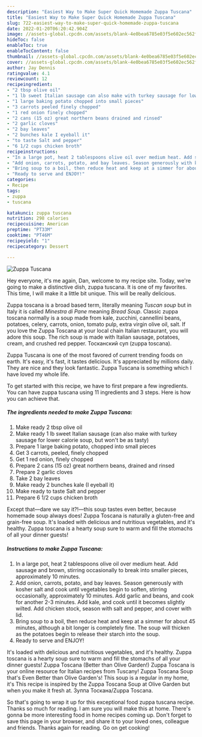 ```yaml
---
description: "Easiest Way to Make Super Quick Homemade Zuppa Tuscana"
title: "Easiest Way to Make Super Quick Homemade Zuppa Tuscana"
slug: 722-easiest-way-to-make-super-quick-homemade-zuppa-tuscana
date: 2022-01-20T06:20:42.904Z
image: //assets-global.cpcdn.com/assets/blank-4e0bea6785e03f5e602ec562f230caae08da540cada707380b4fe1bbebba43da.png
hideToc: false
enableToc: true
enableTocContent: false
thumbnail: //assets-global.cpcdn.com/assets/blank-4e0bea6785e03f5e602ec562f230caae08da540cada707380b4fe1bbebba43da.png
cover: //assets-global.cpcdn.com/assets/blank-4e0bea6785e03f5e602ec562f230caae08da540cada707380b4fe1bbebba43da.png
author: Jay Dennis
ratingvalue: 4.1
reviewcount: 12
recipeingredient:
- "2 tbsp olive oil"
- "1 lb sweet Italian sausage can also make with turkey sausage for lower calorie soup but wont be as tasty"
- "1 large baking potato chopped into small pieces"
- "3 carrots peeled finely chopped"
- "1 red onion finely chopped"
- "2 cans (15 oz) great northern beans drained and rinsed"
- "2 garlic cloves"
- "2 bay leaves"
- "2 bunches kale I eyeball it"
- "to taste Salt and pepper"
- "6 1/2 cups chicken broth"
recipeinstructions:
- "In a large pot, heat 2 tablespoons olive oil over medium heat. Add sausage and brown, stirring occasionally to break into smaller pieces, approximately 10 minutes."
- "Add onion, carrots, potato, and bay leaves. Season generously with kosher salt and cook until vegetables begin to soften, stirring occasionally, approximately 10 minutes. Add garlic and beans, and cook for another 2-3 minutes. Add kale, and cook until it becomes slightly wilted. Add chicken stock, season with salt and pepper, and cover with lid."
- "Bring soup to a boil, then reduce heat and keep at a simmer for about 45 minutes, although a bit longer is completely fine. The soup will thicken as the potatoes begin to release their starch into the soup."
- "Ready to serve and ENJOY!"
categories:
- Recipe
tags:
- zuppa
- tuscana

katakunci: zuppa tuscana 
nutrition: 298 calories
recipecuisine: American
preptime: "PT33M"
cooktime: "PT46M"
recipeyield: "1"
recipecategory: Dessert

---
```



![Zuppa Tuscana](//assets-global.cpcdn.com/assets/blank-4e0bea6785e03f5e602ec562f230caae08da540cada707380b4fe1bbebba43da.png)

Hey everyone, it's me again, Dan, welcome to my recipe site. Today, we're going to make a distinctive dish, zuppa tuscana. It is one of my favorites. This time, I will make it a little bit unique. This will be really delicious.

Zuppa toscana is a broad based term, literally meaning *Tuscan soup* but in Italy it is called *Minestra di Pane* meaning *Bread Soup*. Classic zuppa toscana normally is a soup made from kale, zucchini, cannellini beans, potatoes, celery, carrots, onion, tomato pulp, extra virgin olive oil, salt. If you love the Zuppa Toscana at your local chain Italian restaurant, you will adore this soup. The rich soup is made with Italian sausage, potatoes, cream, and crushed red pepper. Тосканский суп (zuppa toscana).

Zuppa Tuscana is one of the most favored of current trending foods on earth. It's easy, it's fast, it tastes delicious. It's appreciated by millions daily. They are nice and they look fantastic. Zuppa Tuscana is something which I have loved my whole life.


To get started with this recipe, we have to first prepare a few ingredients. You can have zuppa tuscana using 11 ingredients and 3 steps. Here is how you can achieve that.

<!--inarticleads1-->

##### The ingredients needed to make Zuppa Tuscana:

1. Make ready 2 tbsp olive oil
1. Make ready 1 lb sweet Italian sausage (can also make with turkey sausage for lower calorie soup, but won&#39;t be as tasty)
1. Prepare 1 large baking potato, chopped into small pieces
1. Get 3 carrots, peeled, finely chopped
1. Get 1 red onion, finely chopped
1. Prepare 2 cans (15 oz) great northern beans, drained and rinsed
1. Prepare 2 garlic cloves
1. Take 2 bay leaves
1. Make ready 2 bunches kale (I eyeball it)
1. Make ready to taste Salt and pepper
1. Prepare 6 1/2 cups chicken broth


Except that—dare we say it?!—this soup tastes even better, because homemade soup always does! Zuppa Toscana is naturally a gluten-free and grain-free soup. It&#39;s loaded with delicious and nutritious vegetables, and it&#39;s healthy. Zuppa toscana is a hearty soup sure to warm and fill the stomachs of all your dinner guests! 

<!--inarticleads2-->

##### Instructions to make Zuppa Tuscana:

1. In a large pot, heat 2 tablespoons olive oil over medium heat. Add sausage and brown, stirring occasionally to break into smaller pieces, approximately 10 minutes.
1. Add onion, carrots, potato, and bay leaves. Season generously with kosher salt and cook until vegetables begin to soften, stirring occasionally, approximately 10 minutes. Add garlic and beans, and cook for another 2-3 minutes. Add kale, and cook until it becomes slightly wilted. Add chicken stock, season with salt and pepper, and cover with lid.
1. Bring soup to a boil, then reduce heat and keep at a simmer for about 45 minutes, although a bit longer is completely fine. The soup will thicken as the potatoes begin to release their starch into the soup.
1. Ready to serve and ENJOY!

It&#39;s loaded with delicious and nutritious vegetables, and it&#39;s healthy. Zuppa toscana is a hearty soup sure to warm and fill the stomachs of all your dinner guests! Zuppa Toscana (Better than Olive Garden!) Zuppa Toscana is your online resource for Italian recipes from Tuscany! Zuppa Toscana Soup that&#39;s Even Better than Olive Garden&#39;s! This soup is a regular in my home, it&#39;s This recipe is inspired by the Zuppa Toscana Soup at Olive Garden but when you make it fresh at. Зуппа Тоскана/Zuppa Toscana. 

So that's going to wrap it up for this exceptional food zuppa tuscana recipe. Thanks so much for reading. I am sure you will make this at home. There's gonna be more interesting food in home recipes coming up. Don't forget to save this page in your browser, and share it to your loved ones, colleague and friends. Thanks again for reading. Go on get cooking!
